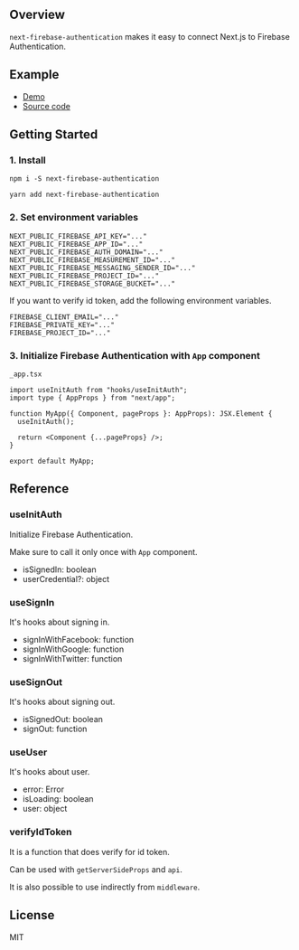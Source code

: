 ## Overview

`next-firebase-authentication` makes it easy to connect Next.js to Firebase Authentication.

## Example

- [Demo](https://next-firebase-authentication.kk-web.link)
- [Source code](https://github.com/piro0919/next-firebase-authentication)

## Getting Started

### 1. Install

```
npm i -S next-firebase-authentication
```

```
yarn add next-firebase-authentication
```

### 2. Set environment variables

```
NEXT_PUBLIC_FIREBASE_API_KEY="..."
NEXT_PUBLIC_FIREBASE_APP_ID="..."
NEXT_PUBLIC_FIREBASE_AUTH_DOMAIN="..."
NEXT_PUBLIC_FIREBASE_MEASUREMENT_ID="..."
NEXT_PUBLIC_FIREBASE_MESSAGING_SENDER_ID="..."
NEXT_PUBLIC_FIREBASE_PROJECT_ID="..."
NEXT_PUBLIC_FIREBASE_STORAGE_BUCKET="..."
```

If you want to verify id token, add the following environment variables.

```
FIREBASE_CLIENT_EMAIL="..."
FIREBASE_PRIVATE_KEY="..."
FIREBASE_PROJECT_ID="..."
```

### 3. Initialize Firebase Authentication with `App` component

`_app.tsx`

```tsx
import useInitAuth from "hooks/useInitAuth";
import type { AppProps } from "next/app";

function MyApp({ Component, pageProps }: AppProps): JSX.Element {
  useInitAuth();

  return <Component {...pageProps} />;
}

export default MyApp;
```

## Reference

### useInitAuth

Initialize Firebase Authentication.

Make sure to call it only once with `App` component.

- isSignedIn: boolean
- userCredential?: object

### useSignIn

It's hooks about signing in.

- signInWithFacebook: function
- signInWithGoogle: function
- signInWithTwitter: function

### useSignOut

It's hooks about signing out.

- isSignedOut: boolean
- signOut: function

### useUser

It's hooks about user.

- error: Error
- isLoading: boolean
- user: object

### verifyIdToken

It is a function that does verify for id token.

Can be used with `getServerSideProps` and `api`.

It is also possible to use indirectly from `middleware`.

## License

MIT

